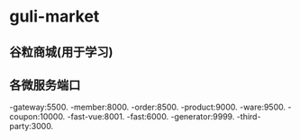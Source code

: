 # guli-market
## 谷粒商城(用于学习)

## 各微服务端口
-gateway:5500.
-member:8000.
-order:8500.
-product:9000.
-ware:9500.
-coupon:10000.
-fast-vue:8001.
-fast:6000.
-generator:9999.
-third-party:3000.

